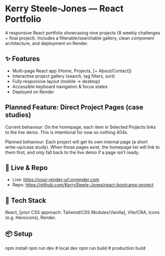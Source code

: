 # Kerry Steele-Jones — React Portfolio

A responsive React portfolio showcasing nine projects (8 weekly challenges + final project). Includes a filterable/searchable gallery, clean component architecture, and deployment on Render.

## ✨ Features
- Multi-page React app (Home, Projects, [+ About/Contact])
- Interactive project gallery (search, tag filters, sort)
- Fully responsive layout (mobile → desktop)
- Accessible keyboard navigation & focus states
- Deployed on Render

## Planned Feature: Direct Project Pages (case studies)

Current behaviour:
On the homepage, each item in Selected Projects links to the live demo. This is intentional for now so nothing 404s.

Planned behaviour:
Each project will get its own internal page (a short write-up/case study). When those pages exist, the homepage list will link to them first, and only fall back to the live demo if a page isn’t ready.

## 🔗 Live & Repo
- Live: https://your-render-url.onrender.com
- Repo: https://github.com/KerrySteele-Jones/react-bootcamp-project



## 🧱 Tech Stack
React, [your CSS approach: Tailwind/CSS Modules/Vanilla], Vite/CRA, Icons (e.g. Heroicons), Render.

## 📦 Setup

npm install
npm run dev   # local dev
npm run build # production build
